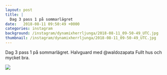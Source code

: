 ```yaml
---
layout: post
title: |
  Dag 3 pass 1 på sommarlägret
date:   2018-08-11 09:50:49 +0000
categories: instagram
background: /instagram/dynamixherrljunga/2018-08-11_09-50-49_UTC.jpg
thumbnail: /instagram/dynamixherrljunga/2018-08-11_09-50-49_UTC.jpg
---
```

Dag 3 pass 1 på sommarlägret. Halvguard med @waldozapata Fullt hus och mycket bra.



<img src='/www-dynamix-herrljunga/instagram/dynamixherrljunga/2018-08-11_09-50-49_UTC.jpg' class='img-fluid' />
